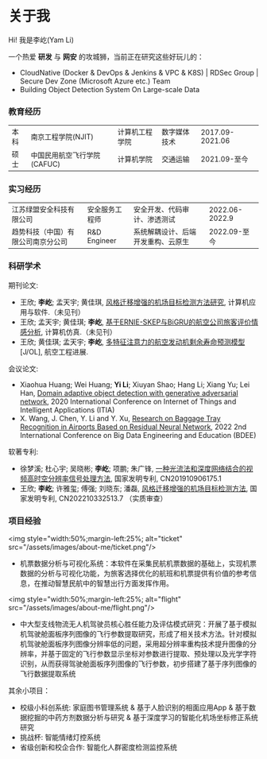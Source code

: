 # 关于我

Hi! 我是李屹(Yam Li)


一个热爱 **研发** 与 **网安** 的攻城狮，当前正在研究这些好玩儿的：

- CloudNative (Docker & DevOps & Jenkins & VPC & K8S) | RDSec Group | Secure Dev Zone (Microsoft Azure etc.) Team
- Building Object Detection System On Large-scale Data

### 教育经历

| | | | | |
|-|-|-|-|-|
| 本科 | 南京工程学院(NJIT) | 计算机工程学院 | 数字媒体技术 | 2017.09-2021.06 |
| 硕士 | 中国民用航空飞行学院(CAFUC) | 计算机学院 | 交通运输 | 2021.09-至今 |

### 实习经历

| | | | |
|-|-|-|-|
| 江苏绿盟安全科技有限公司 | 安全服务工程师 | 安全开发、代码审计、渗透测试 | 2022.06-2022.9 |
| 趋势科技（中国）有限公司南京分公司 | R&D Engineer | 系统解耦设计、后端开发重构、云原生 | 2022.09-至今 |

### 科研学术

期刊论文:

- 王欣; **李屹**; 孟天宇; 黄佳琪, [风格迁移增强的机场目标检测方法研究](), 计算机应用与软件.（未见刊）
- 王欣; 孟天宇; 黄佳琪; **李屹**, [基于ERNIE-SKEP与BiGRU的航空公司旅客评价情感分析](), 计算机仿真.（未见刊）
- 王欣; 黄佳琪; 孟天宇; **李屹**, [多特征注意力的航空发动机剩余寿命预测模型](http://hkgcjz.cnjournals.com/hkgcjz/article/abstract/2022098)[J/OL], 航空工程进展.

会议论文:

- Xiaohua Huang; Wei Huang; **Yi Li**; Xiuyan Shao; Hang Li; Xiang Yu; Lei Han, [Domain adaptive object detection with generative adversarial network](https://ieeexplore.ieee.org/document/9312304), 2020 International Conference on Internet of Things and Intelligent Applications (ITIA)
- X. Wang, J. Chen, Y. Li and Y. Xu, [Research on Baggage Tray Recognition in Airports Based on Residual Neural Network](https://ieeexplore.ieee.org/document/9980849), 2022 2nd International Conference on Big Data Engineering and Education (BDEE)

软著专利:

- 徐梦溪; 杜心宇; 吴晓彬; **李屹**; 项鹏; 朱广锋, [一种光流法和深度网络结合的视频高时空分辨率信号处理方法](https://xueshu.baidu.com/usercenter/paper/show?paperid=1u6u0220285v0x20wb7f0a00jv087515&site=xueshu_se), 国家发明专利, CN201910906175.1
- 王欣; **李屹**; 许雅玺; 傅强; 刘晓东; 潘磊, [风格迁移增强的机场目标检测方法](), 国家发明专利, CN202210332513.7 （实质审查）

### 项目经验


<img style="width:50%;margin-left:25%; alt="ticket" src="/assets/images/about-me/ticket.png"/>

- 机票数据分析与可视化系统：本软件在采集民航机票数据的基础上，实现机票数据的分析与可视化功能，为旅客选择优化的航班和机票提供有价值的参考信息，在推动智慧民航中的智慧出行方面发挥作用。


<img style="width:50%;margin-left:25%; alt="flight" src="/assets/images/about-me/flight.png"/>

- 中大型支线物流无人机驾驶员核心胜任能力及评估模式研究：开展了基于模拟机驾驶舱面板序列图像的飞行参数提取研究，形成了相关技术方法。针对模拟机驾驶舱面板序列图像分辨率低的问题，采用超分辨率重构技术提升图像的分辨率，并基于固定的飞行参数显示坐标对参数进行提取、预处理以及光学字符识别，从而获得驾驶舱面板序列图像的飞行参数，初步搭建了基于序列图像的飞行数据提取系统


其余小项目：

- 校级小科创系统: 家庭图书管理系统 & 基于人脸识别的相面应用App & 基于数据挖掘的中药方剂数据分析与研究 & 基于深度学习的智能化机场坐标修正系统研究
- 挑战杯: 智能情绪灯控系统
- 省级创新和校企合作: 智能化人群密度检测监控系统

